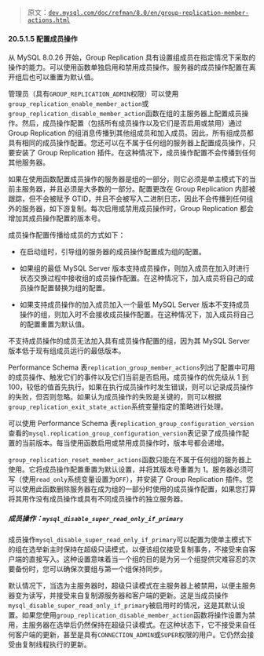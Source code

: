> 原文：[`dev.mysql.com/doc/refman/8.0/en/group-replication-member-actions.html`](https://dev.mysql.com/doc/refman/8.0/en/group-replication-member-actions.html)

#### 20.5.1.5 配置成员操作

从 MySQL 8.0.26 开始，Group Replication 具有设置组成员在指定情况下采取的操作的能力。可以使用函数单独启用和禁用成员操作。服务器的成员操作配置在离开组后也可以重置为默认值。

管理员（具有`GROUP_REPLICATION_ADMIN`权限）可以使用`group_replication_enable_member_action`或`group_replication_disable_member_action`函数在组的主服务器上配置成员操作。然后，成员操作配置（包括所有成员操作以及它们是否启用或禁用）通过 Group Replication 的组消息传播到其他组成员和加入成员。因此，所有组成员都具有相同的成员操作配置。您还可以在不属于任何组的服务器上配置成员操作，只要安装了 Group Replication 插件。在这种情况下，成员操作配置不会传播到任何其他服务器。

如果在使用函数配置成员操作的服务器是组的一部分，则它必须是单主模式下的当前主服务器，并且必须是大多数的一部分。配置更改在 Group Replication 内部被跟踪，但不会被赋予 GTID，并且不会被写入二进制日志，因此不会传播到任何组外的服务器，如下游复制。每次启用或禁用成员操作时，Group Replication 都会增加其成员操作配置的版本号。

成员操作配置传播给成员的方式如下：

+   在启动组时，引导组的服务器的成员操作配置成为组的配置。

+   如果组的最低 MySQL Server 版本支持成员操作，则加入成员在加入时进行状态交换过程中接收组的成员操作配置。在这种情况下，加入成员将自己的成员操作配置替换为组的配置。

+   如果支持成员操作的加入成员加入一个最低 MySQL Server 版本不支持成员操作的组，则加入时不会接收成员操作配置。在这种情况下，加入成员将自己的配置重置为默认值。

不支持成员操作的成员无法加入具有成员操作配置的组，因为其 MySQL Server 版本低于现有组成员运行的最低版本。

Performance Schema 表`replication_group_member_actions`列出了配置中可用的成员操作、触发它们的事件以及它们当前是否启用。成员操作的优先级从 1 到 100，较低的值首先执行。如果在执行成员操作时发生错误，则可以记录成员操作的失败，但否则忽略。如果认为成员操作的失败是关键的，则可以根据`group_replication_exit_state_action`系统变量指定的策略进行处理。

可以使用 Performance Schema 表`replication_group_configuration_version`查看的`mysql.replication_group_configuration_version`表记录了成员操作配置的当前版本。每当使用函数启用或禁用成员操作时，版本号都会递增。

`group_replication_reset_member_actions`函数只能在不属于任何组的服务器上使用。它将成员操作配置重置为默认设置，并将其版本号重置为 1。服务器必须可写（使用`read_only`系统变量设置为`OFF`），并安装了 Group Replication 插件。您可以使用此函数删除服务器在成为组的一部分时使用的成员操作配置，如果您打算将其用作没有成员操作或具有不同成员操作的独立服务器。

##### 成员操作：`mysql_disable_super_read_only_if_primary`

成员操作`mysql_disable_super_read_only_if_primary`可以配置为使单主模式下的组在选举新主时保持在超级只读模式，以便该组仅接受复制事务，不接受来自客户端的直接写入。这种设置意味着当一个组的目的是为另一个组提供灾难容忍的次要备份时，您可以确保次要组与第一个组保持同步。

默认情况下，当选为主服务器时，超级只读模式在主服务器上被禁用，以便主服务器变为读写，并接受来自复制源服务器和客户端的更新。这是当成员操作`mysql_disable_super_read_only_if_primary`被启用时的情况，这是其默认设置。如果您使用`group_replication_disable_member_action`函数将操作设置为禁用，主服务器在选举后仍然保持在超级只读模式。在这种状态下，它不接受来自任何客户端的更新，甚至是具有`CONNECTION_ADMIN`或`SUPER`权限的用户。它仍然会接受由复制线程执行的更新。

